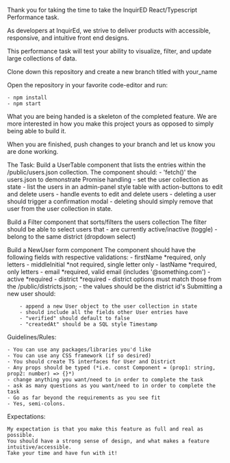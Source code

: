 Thank you for taking the time to take the InquirED React/Typescript Performance task.

As developers at InquirEd, we strive to deliver products with accessible, responsive, and intuitive front end designs.

This performance task will test your ability to visualize, filter, and update large collections of data.

Clone down this repository and create a new branch titled with your_name

Open the repository in your favorite code-editor and run:

    - npm install
    - npm start

What you are being handed is a skeleton of the completed feature. We are more interested in how you make this project yours as opposed to simply being able to build it.

When you are finished, push changes to your branch and let us know you are done working.

The Task:
Build a UserTable component that lists the entries within the /public/users.json collection.
The component should: - 'fetch()' the users.json to demonstrate Promise handling - set the user collection as state - list the users in an admin-panel style table with action-buttons to edit and delete users - handle events to edit and delete users - deleting a user should trigger a confirmation modal - deleting should simply remove that user from the user collection in state.

Build a Filter component that sorts/filters the users collection
The filter should be able to select users that - are currently active/inactive (toggle) - belong to the same district (dropdown select)

Build a NewUser form component
The component should have the following fields with respective validations: - firstName *required, only letters - middleInitial *not required, single letter only - lastName *required, only letters - email *required, valid email (includes '@something.com') - active *required - district *required - district options must match those from the /public/districts.json; - the values should be the district id's
Submitting a new user should:

        - append a new User object to the user collection in state
    	- should include all the fields other User entries have
        - "verified" should default to false
        - "createdAt" should be a SQL style Timestamp

Guidelines/Rules:

    - You can use any packages/libraries you'd like
    - You can use any CSS framework (if so desired)
    - You should create TS interfaces for User and District
    - Any props should be typed (*i.e. const Component = (prop1: string, prop2: number) => {}*)
    - change anything you want/need to in order to complete the task
    - ask as many questions as you want/need to in order to complete the task
    - Go as far beyond the requirements as you see fit
    - Yes, semi-colons.

Expectations:

    My expectation is that you make this feature as full and real as possible.
    You should have a strong sense of design, and what makes a feature intuitive/accessible.
    Take your time and have fun with it!

